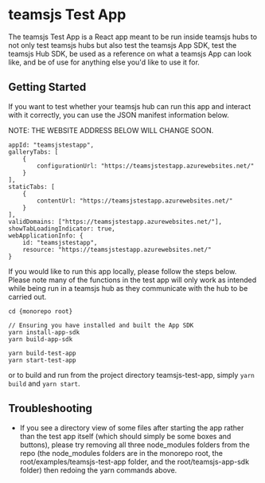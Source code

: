 # teamsjs Test App

The teamsjs Test App is a React app meant to be run inside teamsjs hubs to not only test teamsjs hubs but also test the teamsjs App SDK, test the teamsjs Hub SDK, be used as a reference on what a teamsjs App can look like, and be of use for anything else you'd like to use it for. 

## Getting Started

If you want to test whether your teamsjs hub can run this app and interact with it correctly, you can use the JSON manifest information below. 

NOTE: THE WEBSITE ADDRESS BELOW WILL CHANGE SOON.
```
appId: "teamsjstestapp",
galleryTabs: [
    {
        configurationUrl: "https://teamsjstestapp.azurewebsites.net/"
    }
],
staticTabs: [
    {
        contentUrl: "https://teamsjstestapp.azurewebsites.net/"
    }
],
validDomains: ["https://teamsjstestapp.azurewebsites.net/"],
showTabLoadingIndicator: true,
webApplicationInfo: {
    id: "teamsjstestapp",
    resource: "https://teamsjstestapp.azurewebsites.net/"
}
```

If you would like to run this app locally, please follow the steps below. Please note many of the functions in the test app will only work as intended while being run in a teamsjs hub as they communicate with the hub to be carried out.

```
cd {monorepo root}

// Ensuring you have installed and built the App SDK
yarn install-app-sdk
yarn build-app-sdk

yarn build-test-app
yarn start-test-app
```

or to build and run from the project directory teamsjs-test-app, simply `yarn build` and `yarn start`.

## Troubleshooting

* If you see a directory view of some files after starting the app rather than the test app itself (which should simply be some boxes and buttons), please try removing all three node_modules folders from the repo (the node_modules folders are in the monorepo root, the root/examples/teamsjs-test-app folder, and the root/teamsjs-app-sdk folder) then redoing the yarn commands above.